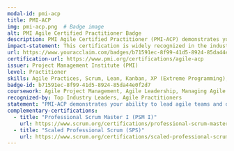 ```yaml
---
modal-id: pmi-acp
title: PMI-ACP
img: pmi-acp.png  # Badge image
alt: PMI Agile Certified Practitioner Badge
description: PMI Agile Certified Practitioner (PMI-ACP) demonstrates your ability to lead agile teams and execute projects using agile methodologies.
impact-statement: This certification is widely recognized in the industry as a proof of your capability to manage and lead agile teams effectively, making you an asset to any agile transformation.
url: https://www.youracclaim.com/badges/b71591ec-8f99-41d5-8924-85da44e0f2d7/public_url
certification-url: https://www.pmi.org/certifications/agile-acp
issuer: Project Management Institute (PMI)
level: Practitioner
skills: Agile Practices, Scrum, Lean, Kanban, XP (Extreme Programming), Agile Leadership
badge-id: b71591ec-8f99-41d5-8924-85da44e0f2d7
coursework: Agile Project Management, Agile Leadership, Managing Agile Teams
recognized-by: Top Industry Leaders, Agile Practitioners
statement: "PMI-ACP demonstrates your ability to lead agile teams and deliver projects on time and within budget."
complementary-certifications:
  - title: "Professional Scrum Master I (PSM I)"
    url: https://www.scrum.org/certifications/professional-scrum-master-i-psm-i
  - title: "Scaled Professional Scrum (SPS)"
    url: https://www.scrum.org/certifications/scaled-professional-scrum-sps
---
```

